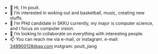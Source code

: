 - 👋 Hi, I’m poult.
- 👀 I’m interested in woking out and basketball, music, creating new stuffs.
- 🌱 I’m PHd candidate in SKKU currently, my major is computer science, and I focus on computer vision. 
- 💞️ I’m looking to collaborate on everything with interesting people.
- 📫 You can reach me via e-mail, or instagram.
e-mail: 348900128@qq.com
instgram: poult_jiang


<!---
poult-lab/poult-lab is a ✨ special ✨ repository because its `README.md` (this file) appears on your GitHub profile.
You can click the Preview link to take a look at your changes.
--->
